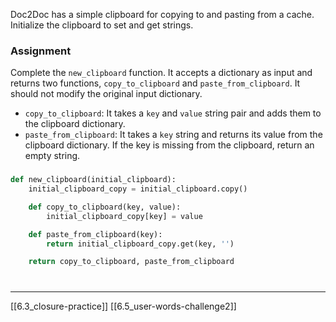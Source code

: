 Doc2Doc has a simple clipboard for copying to and pasting from a cache. 
Initialize the clipboard to set and get strings.

### Assignment
Complete the `new_clipboard` function.
It accepts a dictionary as input and returns two functions, 
`copy_to_clipboard` and `paste_from_clipboard`.
It should not modify the original input dictionary. 

- `copy_to_clipboard`: It takes a `key` and `value` string pair and adds them to the clipboard dictionary.
- `paste_from_clipboard`: It takes a `key` string and returns its value from the clipboard dictionary. If the key is missing from the clipboard, return an empty string. 

### 

``` python
def new_clipboard(initial_clipboard):
    initial_clipboard_copy = initial_clipboard.copy()

	def copy_to_clipboard(key, value):
		initial_clipboard_copy[key] = value

	def paste_from_clipboard(key):
		return initial_clipboard_copy.get(key, '')

    return copy_to_clipboard, paste_from_clipboard
```

# 
---
[[6.3_closure-practice]]
[[6.5_user-words-challenge2]]